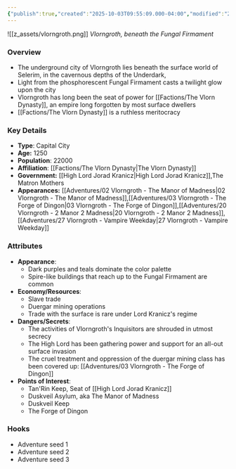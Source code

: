 ```yaml
---
{"publish":true,"created":"2025-10-03T09:55:09.000-04:00","modified":"2025-10-17T10:31:33.054-04:00","cssclasses":""}
---
```


![[z_assets/vlorngroth.png]]
*Vlorngroth, beneath the Fungal Firmament*

### Overview
- The underground city of Vlorngroth lies beneath the surface world of Selerim, in the cavernous depths of the Underdark, 
- Light from the phosphorescent Fungal Firmament casts a twilight glow upon the city
- Vlorngroth has long been the seat of power for [[Factions/The Vlorn Dynasty]], an empire long forgotten by most surface dwellers
- [[Factions/The Vlorn Dynasty]] is a ruthless meritocracy

### Key Details
- **Type**: Capital City
- **Age:** 1250
- **Population**: 22000
- **Affiliation**: [[Factions/The Vlorn Dynasty\|The Vlorn Dynasty]]
- **Government:** [[High Lord Jorad Kranicz\|High Lord Jorad Kranicz]],The Matron Mothers
- **Appearances:**  [[Adventures/02 Vlorngroth - The Manor of Madness\|02 Vlorngroth - The Manor of Madness]],[[Adventures/03 Vlorngroth - The Forge of Dingon\|03 Vlorngroth - The Forge of Dingon]],[[Adventures/20 Vlorngroth - 2 Manor 2 Madness\|20 Vlorngroth - 2 Manor 2 Madness]],[[Adventures/27 Vlorngroth - Vampire Weekday\|27 Vlorngroth - Vampire Weekday]]

### Attributes
- **Appearance**: 
	- Dark purples and teals dominate the color palette
	- Spire-like buildings that reach up to the Fungal Firmament are common
- **Economy/Resources**: 
	- Slave trade
	- Duergar mining operations
	- Trade with the surface is rare under Lord Kranicz's regime
- **Dangers/Secrets**: 
	- The activities of Vlorngroth's Inquisitors are shrouded in utmost secrecy
	- The High Lord has been gathering power and support for an all-out surface invasion
	- The cruel treatment and oppression of the duergar mining class has been covered up: [[Adventures/03 Vlorngroth - The Forge of Dingon]]
- **Points of Interest**: 
	- Tan'Rin Keep, Seat of [[High Lord Jorad Kranicz]]
	- Duskveil Asylum, aka The Manor of Madness
	- Duskveil Keep
	- The Forge of Dingon

### Hooks
- Adventure seed 1
- Adventure seed 2
- Adventure seed 3